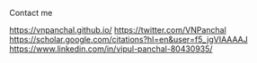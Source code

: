 Contact me

https://vnpanchal.github.io/
https://twitter.com/VNPanchal
https://scholar.google.com/citations?hl=en&user=f5_jgVIAAAAJ
https://www.linkedin.com/in/vipul-panchal-80430935/